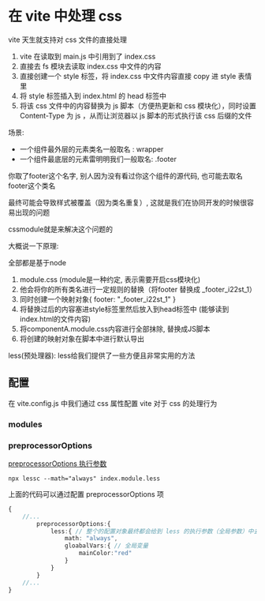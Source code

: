 # 在 vite 中处理 css

vite 天生就支持对 css 文件的直接处理

1.  vite 在读取到 main.js 中引用到了 index.css
2. 直接去 fs 模块去读取 index.css 中文件的内容
3. 直接创建一个 style 标签，将 index.css 中文件内容直接 copy 进 style 表情里
4. 将 style 标签插入到 index.html 的 head 标签中
5. 将该 css 文件中的内容替换为 js 脚本（方便热更新和 css 模块化），同时设置 Content-Type 为 js ，从而让浏览器以 js 脚本的形式执行该 css 后缀的文件

场景:

-   一个组件最外层的元素类名一般取名 : wrapper
-   一个组件最底层的元素雷明明我们一般取名: .footer

你取了footer这个名字, 别人因为没有看过你这个组件的源代码, 也可能去取名footer这个类名

最终可能会导致样式被覆盖（因为类名重复）, 这就是我们在协同开发的时候很容易出现的问题

cssmodule就是来解决这个问题的

大概说一下原理:

全部都是基于node

1.  module.css (module是一种约定, 表示需要开启css模块化)
2.  他会将你的所有类名进行一定规则的替换（将footer 替换成 _footer_i22st_1）
3.  同时创建一个映射对象{ footer: "_footer_i22st_1" }
4.  将替换过后的内容塞进style标签里然后放入到head标签中 (能够读到index.html的文件内容)
5.  将componentA.module.css内容进行全部抹除, 替换成JS脚本
6.  将创建的映射对象在脚本中进行默认导出

less(预处理器): less给我们提供了一些方便且非常实用的方法

## 配置 

在 vite.config.js 中我们通过 css 属性配置 vite 对于 css 的处理行为

### modules

### preprocessorOptions

[preprocessorOptions 执行参数](https://lesscss.org/usage/#less-options)

`npx lessc --math="always" index.module.less`

上面的代码可以通过配置 preprocessorOptions 项

```ts
{
	//...
		preprocessorOptions:{
			less:{ // 整个的配置对象最终都会给到 less 的执行参数（全局参数）中去
				math: "always",
				gloabalVars:{ // 全局变量
					mainColor:"red"
				}
			}
		}
	//...
}
```